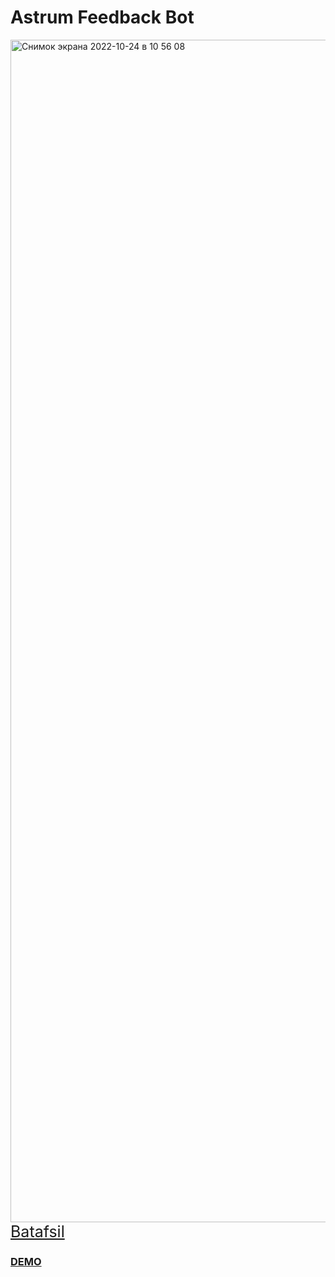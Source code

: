 # Astrum Feedback Bot


<img width="1892" alt="Снимок экрана 2022-10-24 в 10 56 08" src="https://user-images.githubusercontent.com/95611906/197458556-1959276a-abc9-43fe-9e6f-dfa2c0d9d152.png">


<a href="https://www.canva.com/design/DAFNDQKEYlo/R1I4lsMbc9SWfWWTkyt6gw/view?utm_content=DAFNDQKEYlo&utm_campaign=designshare&utm_medium=link2&utm_source=sharebutton" style="font-size: 25px">
Batafsil
</a>
<h3><a href="https://abdullaabdukulov-astrum-feedback-bot-analysisapp-u612ev.streamlit.app/">DEMO</a></h3>
